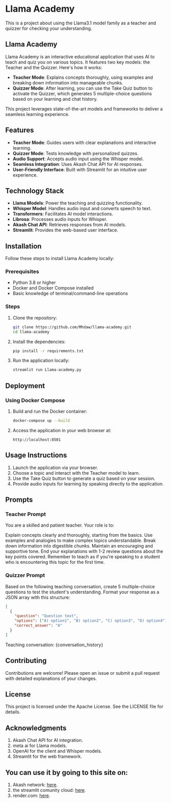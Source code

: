 # Llama Academy

This is a project about using the Llama3.1 model family as a teacher and quizzer for checking your understanding.

## Llama Academy

Llama Academy is an interactive educational application that uses AI to teach and quiz you on various topics. It features two key models: the Teacher and the Quizzer. Here's how it works:

- **Teacher Mode**: Explains concepts thoroughly, using examples and breaking down information into manageable chunks.
- **Quizzer Mode**: After learning, you can use the Take Quiz button to activate the Quizzer, which generates 5 multiple-choice questions based on your learning and chat history.

This project leverages state-of-the-art models and frameworks to deliver a seamless learning experience.

## Features

- **Teacher Mode**: Guides users with clear explanations and interactive learning.
- **Quizzer Mode**: Tests knowledge with personalized quizzes.
- **Audio Support**: Accepts audio input using the Whisper model.
- **Seamless Integration**: Uses Akash Chat API for AI responses.
- **User-Friendly Interface**: Built with Streamlit for an intuitive user experience.

## Technology Stack

- **Llama Models**: Power the teaching and quizzing functionality.
- **Whisper Model**: Handles audio input and converts speech to text.
- **Transformers**: Facilitates AI model interactions.
- **Librosa**: Processes audio inputs for Whisper.
- **Akash Chat API**: Retrieves responses from AI models.
- **Streamlit**: Provides the web-based user interface.

## Installation

Follow these steps to install Llama Academy locally:

### Prerequisites

- Python 3.8 or higher
- Docker and Docker Compose installed
- Basic knowledge of terminal/command-line operations

### Steps

1. Clone the repository:

   ```bash
   git clone https://github.com/Mhdaw/llama-academy.git
   cd llama-academy

2. Install the dependencies:
   ```bash
   pip install -r requirements.txt
3. Run the application locally:
   ```bash
   streamlit run Llama-academy.py

## Deployment
### Using Docker Compose
1. Build and run the Docker container:
   ```bash
   docker-compose up --build
2. Access the application in your web browser at:
   ```plaintext
   http://localhost:8501

## Usage Instructions
1. Launch the application via your browser.
2. Choose a topic and interact with the Teacher model to learn.
3. Use the Take Quiz button to generate a quiz based on your session.
4. Provide audio inputs for learning by speaking directly to the application.

## Prompts
### Teacher Prompt
You are a skilled and patient teacher. Your role is to:

Explain concepts clearly and thoroughly, starting from the basics.
Use examples and analogies to make complex topics understandable.
Break down information into digestible chunks.
Maintain an encouraging and supportive tone.
End your explanations with 1-2 review questions about the key points covered.
Remember to teach as if you're speaking to a student who is encountering this topic for the first time.

### Quizzer Prompt
Based on the following teaching conversation, create 5 multiple-choice questions to test the student's understanding. Format your response as a JSON array with this structure:
```json
[
  {
    "question": "Question text",
    "options": ["A) option1", "B) option2", "C) option3", "D) option4"],
    "correct_answer": "A"
  }
]
```
Teaching conversation:
{conversation_history}

## Contributing
Contributions are welcome! Please open an issue or submit a pull request with detailed explanations of your changes.

## License
This project is licensed under the Apache License. See the LICENSE file for details.

## Acknowledgments
1. Akash Chat API for AI integration.
2. meta ai for Llama models.
3. OpenAI for the client and Whisper models.
4. Streamlit for the web framework.

## You can use it by going to this site on:
1. Akash network: [here]().
2. the streamlit comunity cloud: [here](https://llama-academy.streamlit.app/).
3. render.com: [here](https://llama-academy.onrender.com).
